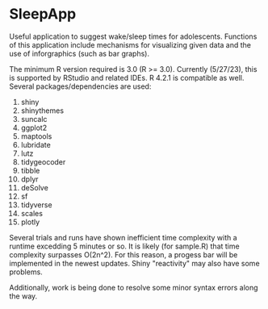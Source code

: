 # SleepApp
Useful application to suggest wake/sleep times for adolescents. Functions of this application include mechanisms for visualizing given data and the use of inforgraphics (such as bar graphs). 

The minimum R version required is 3.0 (R >= 3.0). Currently (5/27/23), this is supported by RStudio and related IDEs. R 4.2.1 is compatible as well. Several packages/dependencies are used:

1. shiny
2. shinythemes
3. suncalc
4. ggplot2
5. maptools
6. lubridate
7. lutz
8. tidygeocoder
9. tibble
10. dplyr
11. deSolve
12. sf
13. tidyverse
14. scales
15. plotly

Several trials and runs have shown inefficient time complexity with a runtime excedding 5 minutes or so. It is likely (for sample.R) that time complexity surpasses O(2n^2). For this reason, a progess bar will be implemented in the newest updates. Shiny "reactivity" may also have some problems. 


Additionally, work is being done to resolve some minor syntax errors along the way. 

